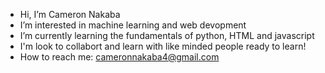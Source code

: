 -  Hi, I’m Cameron Nakaba
-  I’m interested in machine learning and web devopment
-  I’m currently learning the fundamentals of python, HTML and javascript
-  I'm look to collabort and learn with like minded people ready to learn!
-  How to reach me: cameronnakaba4@gmail.com

<!---
CamNaka/CamNaka is a ✨ special ✨ repository because its `README.md` (this file) appears on your GitHub profile.
You can click the Preview link to take a look at your changes.
--->
